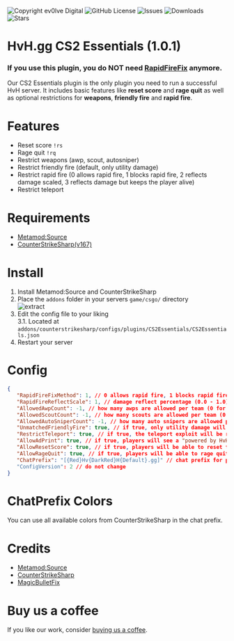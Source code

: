 ![Copyright ev0lve Digital](https://img.shields.io/badge/Copyright-ev0lve%20Digital-blue) ![GitHub License](https://img.shields.io/github/license/HvH-gg/CS2-Essentials) ![Issues](https://img.shields.io/github/issues/HvH-gg/CS2-Essentials) ![Downloads](https://img.shields.io/github/downloads/HvH-gg/CS2-Essentials/total) ![Stars](https://img.shields.io/github/stars/HvH-gg/CS2-Essentials)

# HvH.gg CS2 Essentials (1.0.1)
### If you use this plugin, you do NOT need [RapidFireFix](https://github.com/HvH-gg/RapidFireFix) anymore.

Our CS2 Essentials plugin is the only plugin you need to run a successful HvH server. It includes basic features like **reset score** and **rage quit** as well as optional restrictions for **weapons**, **friendly fire** and **rapid fire**.

# Features
- Reset score `!rs`
- Rage quit `!rq`
- Restrict weapons (awp, scout, autosniper)
- Restrict friendly fire (default, only utility damage)
- Restrict rapid fire (0 allows rapid fire, 1 blocks rapid fire, 2 reflects damage scaled, 3 reflects damage but keeps the player alive)
- Restrict teleport

# Requirements
- [Metamod:Source](https://www.sourcemm.net/downloads.php/?branch=stable)
- [CounterStrikeSharp(v167)](https://github.com/roflmuffin/CounterStrikeSharp/releases)

# Install
1. Install Metamod:Source and CounterStrikeSharp
2. Place the `addons` folder in your servers `game/csgo/` directory  
   ![extract](https://du.hurenso.hn/r/0NyFPY.png)
3. Edit the config file to your liking  
   3.1. Located at `addons/counterstrikesharp/configs/plugins/CS2Essentials/CS2Essentials.json`
4. Restart your server

# Config
```json
{
   "RapidFireFixMethod": 1, // 0 allows rapid fire, 1 blocks rapid fire, 2 reflects damage scaled, 3 reflects damage but keeps the player alive
   "RapidFireReflectScale": 1, // damage reflect percentage (0.0 - 1.0)
   "AllowedAwpCount": -1, // how many awps are allowed per team (0 for none, -1 for unlimited)
   "AllowedScoutCount": -1, // how many scouts are allowed per team (0 for none, -1 for unlimited)
   "AllowedAutoSniperCount": -1, // how many auto snipers are allowed per team (0 for none, -1 for unlimited)
   "UnmatchedFriendlyFire": true, // if true, only utility damage will be dealt to teammates (like on unmatched.gg)
   "RestrictTeleport": true, // if true, the teleport exploit will be restricted and players will be teleported back to their original position
   "AllowAdPrint": true, // if true, players will see a "powered by HvH.gg" ad in the chat with the settings print
   "AllowResetScore": true, // if true, players will be able to reset their score with `!rs`
   "AllowRageQuit": true, // if true, players will be able to rage quit with `!rq`
   "ChatPrefix": "[{Red}Hv{DarkRed}H{Default}.gg]" // chat prefix for plugin messages
   "ConfigVersion": 2 // do not change
}
```

# ChatPrefix Colors
You can use all available colors from CounterStrikeSharp in the chat prefix.

# Credits
- [Metamod:Source](https://www.sourcemm.net/)
- [CounterStrikeSharp](https://github.com/roflmuffin/CounterStrikeSharp)
- [MagicBulletFix](https://github.com/CS2Plugins/MagicBulletFix)

# Buy us a coffee
If you like our work, consider [buying us a coffee](https://hvh.gg/plugins).